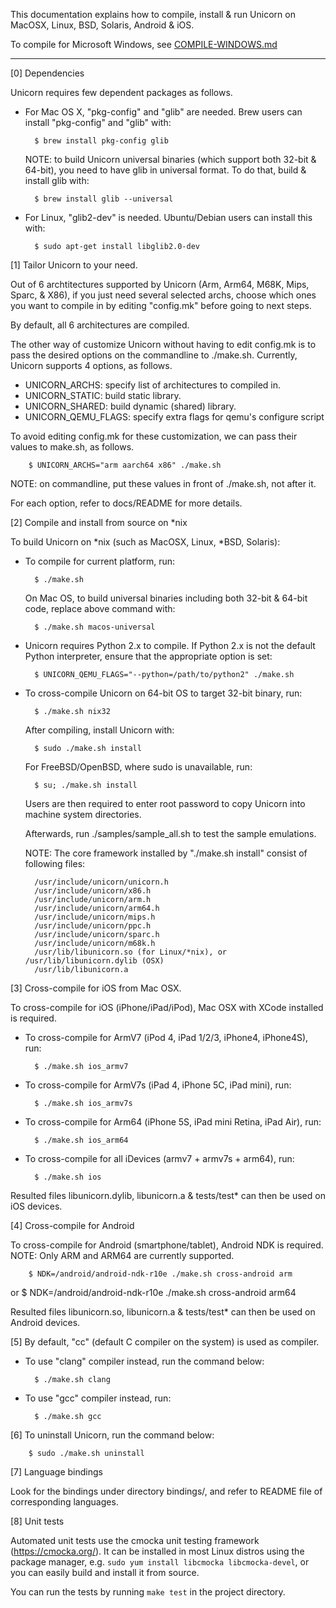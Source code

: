 This documentation explains how to compile, install & run Unicorn on MacOSX,
Linux, BSD, Solaris, Android & iOS.

To compile for Microsoft Windows, see [COMPILE-WINDOWS.md](COMPILE-WINDOWS.md)

----


[0] Dependencies

Unicorn requires few dependent packages as follows.

- For Mac OS X, "pkg-config" and "glib" are needed.
  Brew users can install "pkg-config" and "glib" with:

        $ brew install pkg-config glib

  NOTE: to build Unicorn universal binaries (which support both 32-bit &
  64-bit), you need to have glib in universal format. To do that, build &
  install glib with:

        $ brew install glib --universal

- For Linux, "glib2-dev" is needed.
  Ubuntu/Debian users can install this with:

        $ sudo apt-get install libglib2.0-dev



[1] Tailor Unicorn to your need.

Out of 6 archtitectures supported by Unicorn (Arm, Arm64, M68K, Mips, Sparc,
& X86), if you just need several selected archs, choose which ones you want
to compile in by editing "config.mk" before going to next steps.

By default, all 6 architectures are compiled.

The other way of customize Unicorn without having to edit config.mk is to
pass the desired options on the commandline to ./make.sh. Currently,
Unicorn supports 4 options, as follows.

  - UNICORN_ARCHS: specify list of architectures to compiled in.
  - UNICORN_STATIC: build static library.
  - UNICORN_SHARED: build dynamic (shared) library.
  - UNICORN_QEMU_FLAGS: specify extra flags for qemu's configure script

To avoid editing config.mk for these customization, we can pass their values to
make.sh, as follows.

        $ UNICORN_ARCHS="arm aarch64 x86" ./make.sh

NOTE: on commandline, put these values in front of ./make.sh, not after it.

For each option, refer to docs/README for more details.



[2] Compile and install from source on *nix

To build Unicorn on *nix (such as MacOSX, Linux, *BSD, Solaris):

- To compile for current platform, run:

        $ ./make.sh

  On Mac OS, to build universal binaries including both 32-bit & 64-bit code,
  replace above command with:

        $ ./make.sh macos-universal

- Unicorn requires Python 2.x to compile. If Python 2.x is not the default
    Python interpreter, ensure that the appropriate option is set:

        $ UNICORN_QEMU_FLAGS="--python=/path/to/python2" ./make.sh

- To cross-compile Unicorn on 64-bit OS to target 32-bit binary, run:

        $ ./make.sh nix32

  After compiling, install Unicorn with:

        $ sudo ./make.sh install

  For FreeBSD/OpenBSD, where sudo is unavailable, run:

        $ su; ./make.sh install

  Users are then required to enter root password to copy Unicorn into machine
  system directories.

  Afterwards, run ./samples/sample_all.sh to test the sample emulations.


  NOTE: The core framework installed by "./make.sh install" consist of
  following files:

        /usr/include/unicorn/unicorn.h
        /usr/include/unicorn/x86.h
        /usr/include/unicorn/arm.h
        /usr/include/unicorn/arm64.h
        /usr/include/unicorn/mips.h
        /usr/include/unicorn/ppc.h
        /usr/include/unicorn/sparc.h
        /usr/include/unicorn/m68k.h
        /usr/lib/libunicorn.so (for Linux/*nix), or /usr/lib/libunicorn.dylib (OSX)
        /usr/lib/libunicorn.a



[3] Cross-compile for iOS from Mac OSX.

To cross-compile for iOS (iPhone/iPad/iPod), Mac OSX with XCode installed is required.

- To cross-compile for ArmV7 (iPod 4, iPad 1/2/3, iPhone4, iPhone4S), run:

        $ ./make.sh ios_armv7

- To cross-compile for ArmV7s (iPad 4, iPhone 5C, iPad mini), run:

        $ ./make.sh ios_armv7s

- To cross-compile for Arm64 (iPhone 5S, iPad mini Retina, iPad Air), run:

        $ ./make.sh ios_arm64

- To cross-compile for all iDevices (armv7 + armv7s + arm64), run:

        $ ./make.sh ios

Resulted files libunicorn.dylib, libunicorn.a & tests/test* can then
be used on iOS devices.



[4] Cross-compile for Android

To cross-compile for Android (smartphone/tablet), Android NDK is required.
NOTE: Only ARM and ARM64 are currently supported.

        $ NDK=/android/android-ndk-r10e ./make.sh cross-android arm
or
        $ NDK=/android/android-ndk-r10e ./make.sh cross-android arm64

Resulted files libunicorn.so, libunicorn.a & tests/test* can then
be used on Android devices.



[5] By default, "cc" (default C compiler on the system) is used as compiler.

- To use "clang" compiler instead, run the command below:

        $ ./make.sh clang

- To use "gcc" compiler instead, run:

        $ ./make.sh gcc



[6] To uninstall Unicorn, run the command below:

        $ sudo ./make.sh uninstall



[7] Language bindings

Look for the bindings under directory bindings/, and refer to README file
of corresponding languages.



[8] Unit tests

Automated unit tests use the cmocka unit testing framework (https://cmocka.org/).
It can be installed in most Linux distros using the package manager, e.g.
`sudo yum install libcmocka libcmocka-devel`, or you can easily build and install it from source.

You can run the tests by running `make test` in the project directory.
